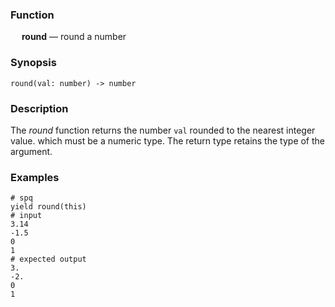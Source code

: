 ### Function

&emsp; **round** &mdash; round a number

### Synopsis

```
round(val: number) -> number
```

### Description

The _round_ function returns the number `val` rounded to the nearest integer value.
which must be a numeric type.  The return type retains the type of the argument.

### Examples

```mdtest-spq
# spq
yield round(this)
# input
3.14
-1.5
0
1
# expected output
3.
-2.
0
1
```
